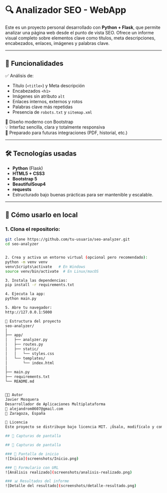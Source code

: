 # 🔍 Analizador SEO - WebApp

Este es un proyecto personal desarrollado con **Python + Flask**, que permite analizar una página web desde el punto de vista SEO. Ofrece un informe visual completo sobre elementos clave como títulos, meta descripciones, encabezados, enlaces, imágenes y palabras clave.

---

## 🎯 Funcionalidades

✅ Análisis de:
- Título (`<title>`) y Meta descripción
- Encabezados `<h1>`
- Imágenes sin atributo `alt`
- Enlaces internos, externos y rotos
- Palabras clave más repetidas
- Presencia de `robots.txt` y `sitemap.xml`

🧠 Diseño moderno con Bootstrap  
💡 Interfaz sencilla, clara y totalmente responsiva  
🚀 Preparado para futuras integraciones (PDF, historial, etc.)

---

## 🛠 Tecnologías usadas

- **Python** (Flask)
- **HTML5 + CSS3**
- **Bootstrap 5**
- **BeautifulSoup4**
- **requests**
- Estructurado bajo buenas prácticas para ser mantenible y escalable.

---

## 🧪 Cómo usarlo en local

### 1. Clona el repositorio:

```bash
git clone https://github.com/tu-usuario/seo-analyzer.git
cd seo-analyzer


2. Crea y activa un entorno virtual (opcional pero recomendado):
python -m venv venv
venv\Scripts\activate   # En Windows
source venv/bin/activate  # En Linux/macOS

3. Instala las dependencias:
pip install -r requirements.txt

4. Ejecuta la app:
python main.py

5. Abre tu navegador:
http://127.0.0.1:5000

📂 Estructura del proyecto
seo-analyzer/
│
├── app/
│   ├── analyzer.py
│   ├── routes.py
│   ├── static/
│   │   └── styles.css
│   └── templates/
│       └── index.html
│
├── main.py
├── requirements.txt
└── README.md


👨‍💻 Autor
Javier Mosquera
Desarrollador de Aplicaciones Multiplataforma
📧 alejandrom8607@gmail.com
📍 Zaragoza, España

📃 Licencia
Este proyecto se distribuye bajo licencia MIT. ¡Úsalo, modifícalo y comparte! 🚀

## 📸 Capturas de pantalla

## 📸 Capturas de pantalla

### 🏁 Pantalla de inicio
![Inicio](screenshots/Inicio.png)

### 🧾 Formulario con URL
![Análisis realizado](screenshots/analisis-realizado.png)

### 📊 Resultados del informe
![Detalle del resultado](screenshots/detalle-resultado.png)

